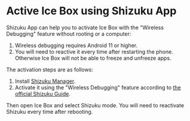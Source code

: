 <script src="/main.js?raw=true"></script>

# Active Ice Box using Shizuku App

Shizuku App can help you to activate Ice Box with the "Wireless Debugging" feature without rooting or a computer:

1. Wireless debugging requires Android 11 or higher.
2. You will need to reactive it every time after restarting the phone. Otherwise Ice Box will not be able to freeze and unfreeze apps.

The activation steps are as follows:

1. Install [Shizuku Manager](https://play.google.com/store/apps/details?id=moe.shizuku.privileged.api).
2. Activate it using the "Wireless Debugging" feature according to [the official Shizuku Guide](https://shizuku.rikka.app/guide/setup/#start-via-wireless-debugging).

Then open Ice Box and select Shizuku mode. You will need to reactivate Shizuku every time after rebooting.
